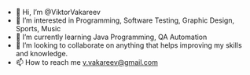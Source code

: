 - 👋 Hi, I’m @ViktorVakareev
- 👀 I’m interested in Programming, Software Testing, Graphic Design, Sports, Music
- 🌱 I’m currently learning Java Programming, QA Automation
- 💞️ I’m looking to collaborate on anything that helps improving my skills and knowledge. 
- 📫 How to reach me v.vakareev@gmail.com

<!---
ViktorVakareev/ViktorVakareev is a ✨ special ✨ repository because its `README.md` (this file) appears on your GitHub profile.
You can click the Preview link to take a look at your changes.
--->
